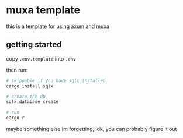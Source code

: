 # muxa template

this is a template for using [axum](https://docs.rs/axum) and [muxa](https://github.com/annieversary/muxa)

## getting started

copy `.env.template` into `.env`

then run:
```bash
# skippable if you have sqlx installed
cargo install sqlx

# create the db
sqlx database create

# run
cargo r
```

maybe something else im forgetting, idk, you can probably figure it out
